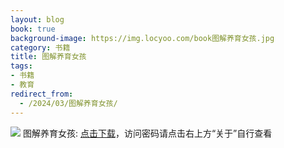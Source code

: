 ```yaml
---
layout: blog
book: true
background-image: https://img.locyoo.com/book图解养育女孩.jpg
category: 书籍
title: 图解养育女孩
tags:
- 书籍
- 教育
redirect_from:
  - /2024/03/图解养育女孩/
---
```

![](https://img.locyoo.com/book图解养育女孩.jpg)
图解养育女孩: <a name = "ref1" href="https://url18.ctfile.com/f/50983618-1063935665-933a29?p=3619">点击下载</a>，访问密码请点击右上方“关于”自行查看